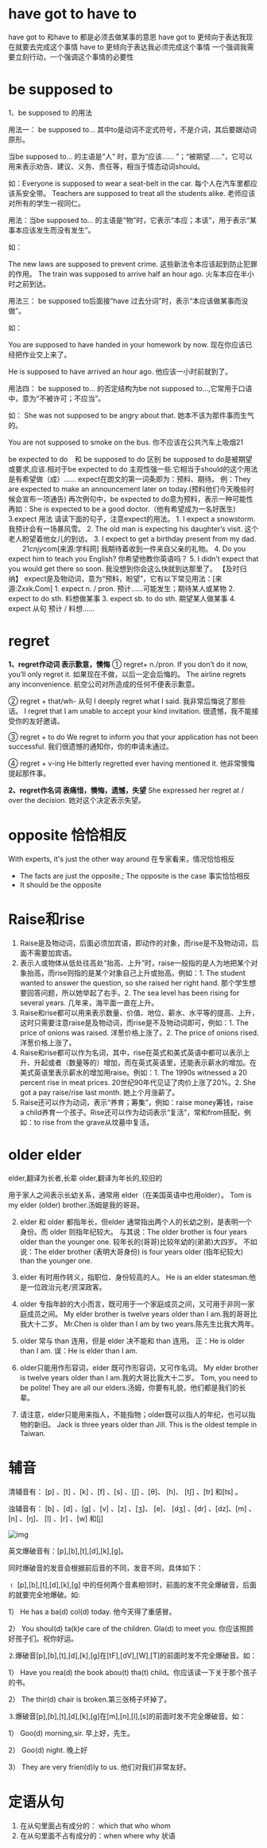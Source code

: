 # have got to   have to
have got to 和have to 都是必须去做某事的意思
have got to 更倾向于表达我现在就要去完成这个事情
have to 更倾向于表达我必须完成这个事情
一个强调我需要立刻行动，一个强调这个事情的必要性


# be supposed to
1、be supposed to 的用法 

用法一： be supposed to... 其中to是动词不定式符号，不是介词，其后要跟动词原形。

当be supposed to... 的主语是“人” 时，意为“应该…… ”；“被期望……”，它可以用来表示劝告、建议、义务、责任等，相当于情态动词should。

如：Everyone is supposed to wear a seat-belt in the car. 每个人在汽车里都应该系安全带。 Teachers are supposed to treat all the students alike. 老师应该对所有的学生一视同仁。

用法：当be supposed to... 的主语是“物”时，它表示“本应；本该”，用于表示“某事本应该发生而没有发生”。

如： 

The new laws are supposed to prevent crime. 这些新法令本应该起到防止犯罪的作用。 The train was supposed to arrive half an hour ago. 火车本应在半小时之前到达。 

用法三： be supposed to后面接“have 过去分词”时，表示“本应该做某事而没做”。

如：

You are supposed to have handed in your homework by now. 现在你应该已经把作业交上来了。

He is supposed to have arrived an hour ago. 他应该一小时前就到了。 

用法四： be supposed to... 的否定结构为be not supposed to...,它常用于口语中，意为“不被许可；不应当”。

如： She was not supposed to be angry about that. 她本不该为那件事而生气的。 

You are not supposed to smoke on the bus. 你不应该在公共汽车上吸烟21

be expected to do　和 be supposed to do 区别 be supposed to do是被期望或要求,应该.相对于be expected to do 主观性强一些.它相当于should的这个用法 是有希望做（成）…… expect在朗文的第一词条即为：预料、期待。 例：They are expected to make an announcement later on today.(预料他们今天晚些时候会宣布一项通告) 再次例句中，be expected to do意为预料，表示一种可能性 再如：She is expected to be a good doctor.（他有希望成为一名好医生) 3.expect 用法 请读下面的句子，注意expect的用法。 1. I expect a snowstorm.   我预计会有一场暴风雪。 2. The old man is expecting his daughter’s visit. 这个老人盼望着他女儿的到访。 3. I expect to get a birthday present from my dad. 　　21*cnjy*com[来源:学科网] 我期待着收到一件来自父亲的礼物。 4. Do you expect him to teach you English? 你希望他教你英语吗？ 5. I didn’t expect that you would get there so soon. 我没想到你会这么快就到达那里了。 【及时归纳】 expect是及物动词，意为“预料，盼望”，它有以下常见用法：[来源:Zxxk.Com] 1. expect n. / pron. 预计……可能发生；期待某人或某物 2. expect to do sth. 料想做某事 3. expect sb. to do sth. 期望某人做某事   4. expect 从句  预计 / 料想……

# regret
**1、regret作动词 表示歉意，懊悔**
① regret+ n./pron.
If you don’t do it now, you’ll only regret it.
如果现在不做，以后一定会后悔的。
The airline regrets any inconvenience.
航空公司对所造成的任何不便表示歉意。

② regret + that/wh- 从句
I deeply regret what I said.
我非常后悔说了那些话。
I regret that I am unable to accept your kind invitation.
很遗憾，我不能接受你的友好邀请。

③ regret + to do
We regret to inform you that your application has not been successful.
我们很遗憾的通知你，你的申请未通过。

④ regret + v-ing
He bitterly regretted ever having mentioned it.
他非常懊悔提起那件事。

**2、regret作名词 表痛惜，懊悔，遗憾，失望**
She expressed her regret at / over the decision.
她对这个决定表示失望。

# opposite 恰恰相反

With experts, it's just the other way around    在专家看来，情况恰恰相反
- The facts are just the opposite.; The opposite is the case   事实恰恰相反
- It should be the opposite

# Raise和rise
1. Raise是及物动词，后面必须加宾语，即动作的对象，而rise是不及物动词，后面不需要加宾语。
2. 表示人或物体从低处往高处“抬高、上升”时，raise一般指的是人为地把某个对象抬高，而rise则指的是某个对象自己上升或抬高。例如：1. The student wanted to answer the question, so she raised her right hand. 那个学生想要回答问题，所以她举起了右手。2. The sea level has been rising for several years. 几年来，海平面一直在上升。
3. Raise和rise都可以用来表示数量、价值、地位、薪水、水平等的提高、上升，这时只需要注意raise是及物动词，而rise是不及物动词即可，例如：1. The price of onions was raised. 洋葱价格上涨了。2. The price of onions rised. 洋葱价格上涨了。
4. Raise和rise都可以作为名词，其中，rise在英式和美式英语中都可以表示上升、升起或者（数量等的）增加，而在英式英语里，还能表示薪水的增加。在美式英语里表示薪水的增加用raise。例如：1. The 1990s witnessed a 20 percent rise in meat prices. 20世纪90年代见证了肉价上涨了20%。2. She got a pay raise/rise last month. 她上个月涨薪了。
5. Raise还可以作为动词，表示“养育；筹集”，例如：raise money筹钱，raise a child养育一个孩子。Rise还可以作为动词表示“复活”，常和from搭配，例如：to rise from the grave从坟墓中复活。

# older elder 
elder,翻译为长者,长辈  older,翻译为年长的,较旧的

用于家人之间表示长幼关系，通常用 elder（在美国英语中也用older）。
Tom is my elder (older) brother.汤姆是我的哥哥。

2. elder 和 older 都指年长，但elder 通常指出两个人的长幼之别，是表明一个身份。而 older 则指年纪较大。
与其说：The older brother is four years older than the younger one. 较年长的(哥哥)比较年幼的(弟弟)大四岁。
不如说：The elder brother (表明大哥身份) is four years older (指年纪较大) than the younger one.

3. elder 有时用作转义，指职位、身份较高的人。
He is an elder statesman.他是一位政治元老/资深政客。

4. older 专指年龄的大小而言，既可用于一个家庭成员之间，又可用于非同一家庭成员之间。
My elder brother is twelve years older than I am.我的哥哥比我大十二岁。
Mr.Chen is older than I am by two years.陈先生比我大两年。

5. older 常与 than 连用，但是 elder 决不能和 than 连用。
正：He is older than I am.
误：He is elder than I am.

6. older只能用作形容词，elder 既可作形容词，又可作名词。
My elder brother is twelve years older than I am.我的大哥比我大十二岁。
Tom, you need to be polite! They are all our elders.汤姆，你要有礼貌，他们都是我们的长辈。

7. 请注意，elder只能用来指人，不能指物；older既可以指人的年纪，也可以指物的新旧。
Jack is three years older than Jill.
This is the oldest temple in Taiwan.

# 辅音
清辅音有：
[p] 、[t] 、[k] 、[f] 、[s] 、[ʃ] 、[θ]、 [h]、 [tʃ] 、[tr] 和[ts] 。

浊辅音有：
[b] 、[d] 、[g] 、[v] 、[z] 、[ʒ]、 [e]、 [dʒ] 、[dr] 、[dz]、[m] 、[n] 、[ŋ]、 [l] 、[r] 、[w] 和[j]

![img](D:\code\sf\241f95cad1c8a786b40b4f766a09c93d70cf50a0.png)

英文爆破音有：[p],[b],[t],[d],[k],[g]。

同时爆破音的发音会根据前后音的不同，发音不同，具体如下：

⒈ [p],[b],[t],[d],[k],[g] 中的任何两个音素相邻时，前面的发不完全爆破音，后面的就要完全地爆破。如:

1） He has a ba(d) col(d) today. 他今天得了重感冒。

2） You shoul(d) ta(k)e care of the children. Gla(d) to meet you. 你应该照顾好孩子们。祝你好运。

⒉爆破音[p],[b],[t],[d],[k],[g]在[tF],[dV],[W],[T]的前面时发不完全爆破音。如：

1） Have you rea(d) the book abou(t) tha(t) child。你应该读一下关于那个孩子的书。

2） The thir(d) chair is broken.第三张椅子坏掉了。

⒊爆破音[p],[b],[t],[d],[k],[g]在[m],[n],[l],[s]的前面时发不完全爆破音。如：

1） Goo(d) morning,sir. 早上好，先生。

2） Goo(d) night. 晚上好

3） They are very frien(d)ly to us. 他们对我们非常友好。

# 定语从句
1. 在从句里面占有成分的： which that who whom
2. 在从句里面不占有成分的：when where why 状语
